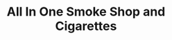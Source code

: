---
title: "All In One Smoke Shop and Cigarettes"
url: /springfield/all-in-one-smoke-shop-and-cigarettes/
shop: tobacco
---